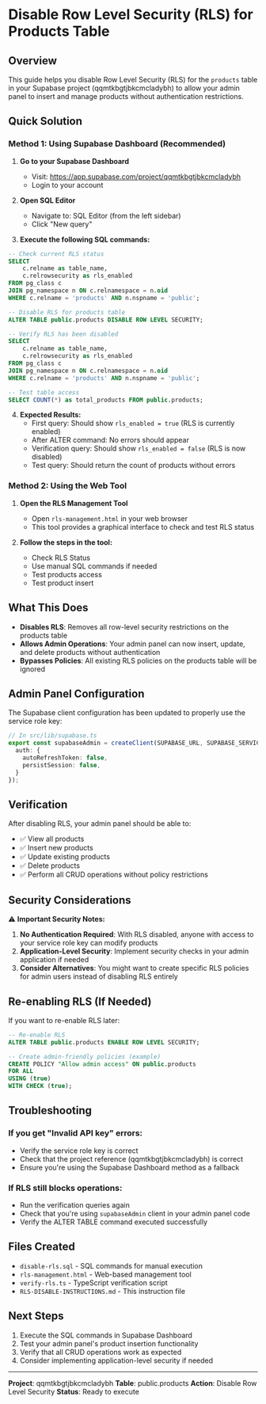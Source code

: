 # Disable Row Level Security (RLS) for Products Table

## Overview
This guide helps you disable Row Level Security (RLS) for the `products` table in your Supabase project (qqmtkbgtjbkcmcladybh) to allow your admin panel to insert and manage products without authentication restrictions.

## Quick Solution

### Method 1: Using Supabase Dashboard (Recommended)

1. **Go to your Supabase Dashboard**
   - Visit: https://app.supabase.com/project/qqmtkbgtjbkcmcladybh
   - Login to your account

2. **Open SQL Editor**
   - Navigate to: SQL Editor (from the left sidebar)
   - Click "New query"

3. **Execute the following SQL commands:**

```sql
-- Check current RLS status
SELECT
    c.relname as table_name,
    c.relrowsecurity as rls_enabled
FROM pg_class c
JOIN pg_namespace n ON c.relnamespace = n.oid
WHERE c.relname = 'products' AND n.nspname = 'public';

-- Disable RLS for products table
ALTER TABLE public.products DISABLE ROW LEVEL SECURITY;

-- Verify RLS has been disabled
SELECT
    c.relname as table_name,
    c.relrowsecurity as rls_enabled
FROM pg_class c
JOIN pg_namespace n ON c.relnamespace = n.oid
WHERE c.relname = 'products' AND n.nspname = 'public';

-- Test table access
SELECT COUNT(*) as total_products FROM public.products;
```

4. **Expected Results:**
   - First query: Should show `rls_enabled = true` (RLS is currently enabled)
   - After ALTER command: No errors should appear
   - Verification query: Should show `rls_enabled = false` (RLS is now disabled)
   - Test query: Should return the count of products without errors

### Method 2: Using the Web Tool

1. **Open the RLS Management Tool**
   - Open `rls-management.html` in your web browser
   - This tool provides a graphical interface to check and test RLS status

2. **Follow the steps in the tool:**
   - Check RLS Status
   - Use manual SQL commands if needed
   - Test products access
   - Test product insert

## What This Does

- **Disables RLS**: Removes all row-level security restrictions on the products table
- **Allows Admin Operations**: Your admin panel can now insert, update, and delete products without authentication
- **Bypasses Policies**: All existing RLS policies on the products table will be ignored

## Admin Panel Configuration

The Supabase client configuration has been updated to properly use the service role key:

```typescript
// In src/lib/supabase.ts
export const supabaseAdmin = createClient(SUPABASE_URL, SUPABASE_SERVICE_ROLE_KEY, {
  auth: {
    autoRefreshToken: false,
    persistSession: false,
  }
});
```

## Verification

After disabling RLS, your admin panel should be able to:
- ✅ View all products
- ✅ Insert new products
- ✅ Update existing products
- ✅ Delete products
- ✅ Perform all CRUD operations without policy restrictions

## Security Considerations

⚠️ **Important Security Notes:**

1. **No Authentication Required**: With RLS disabled, anyone with access to your service role key can modify products
2. **Application-Level Security**: Implement security checks in your admin application if needed
3. **Consider Alternatives**: You might want to create specific RLS policies for admin users instead of disabling RLS entirely

## Re-enabling RLS (If Needed)

If you want to re-enable RLS later:

```sql
-- Re-enable RLS
ALTER TABLE public.products ENABLE ROW LEVEL SECURITY;

-- Create admin-friendly policies (example)
CREATE POLICY "Allow admin access" ON public.products
FOR ALL
USING (true)
WITH CHECK (true);
```

## Troubleshooting

### If you get "Invalid API key" errors:
- Verify the service role key is correct
- Check that the project reference (qqmtkbgtjbkcmcladybh) is correct
- Ensure you're using the Supabase Dashboard method as a fallback

### If RLS still blocks operations:
- Run the verification queries again
- Check that you're using `supabaseAdmin` client in your admin panel code
- Verify the ALTER TABLE command executed successfully

## Files Created

- `disable-rls.sql` - SQL commands for manual execution
- `rls-management.html` - Web-based management tool
- `verify-rls.ts` - TypeScript verification script
- `RLS-DISABLE-INSTRUCTIONS.md` - This instruction file

## Next Steps

1. Execute the SQL commands in Supabase Dashboard
2. Test your admin panel's product insertion functionality
3. Verify that all CRUD operations work as expected
4. Consider implementing application-level security if needed

---

**Project**: qqmtkbgtjbkcmcladybh
**Table**: public.products
**Action**: Disable Row Level Security
**Status**: Ready to execute